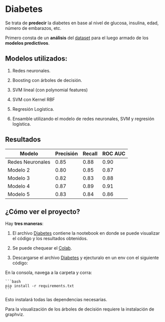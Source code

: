 # Diabetes
Se trata de **predecir** la diabetes en base al nivel de glucosa, insulina, edad, número de embarazos, etc.

Primero consta de un **análisis** del [dataset](https://github.com/LautaroOchotorena/Diabetes/blob/master/diabetes.csv) para el luego armado de los **modelos predictivos**.

## Modelos utilizados:

1. Redes neuronales.

2. Boosting con árboles de decisión.

3. SVM lineal (con polynomial features)

4. SVM con Kernel RBF

5. Regresión Logística.

6. Ensamble utilizando el modelo de redes neuronales, SVM y regresión logística.

## Resultados

| Modelo       | Precisión | Recall | ROC AUC |
|--------------|--------|-----------|---------|
| Redes Neuronales    | 0.85   | 0.88      | 0.90    |
| Modelo 2     | 0.80   | 0.85      | 0.87    |
| Modelo 3     | 0.82   | 0.83      | 0.88    |
| Modelo 4     | 0.87   | 0.89      | 0.91    |
| Modelo 5     | 0.83   | 0.84      | 0.86    |

## ¿Cómo ver el proyecto?

Hay **tres maneras**:

1. El archivo [Diabetes](https://github.com/LautaroOchotorena/Diabetes/blob/master/Diabetes.ipynb) contiene la nootebook en donde se puede visualizar el código y los resultados obtenidos.

2. Se puede chequear el [Colab](https://colab.research.google.com/drive/1POTSqMkTs5cnioWX-Asejc1yMX1R39QO?usp=sharing).

3. Descargarse el archivo [Diabetes](https://github.com/LautaroOchotorena/Diabetes/blob/master/Diabetes.ipynb) y ejecturalo en un env con el siguiente código:

En la consola, navega a la carpeta y corra:

    ```bash
    pip install -r requirements.txt
    ```

Esto instalará todas las dependencias necesarias.

Para la visualización de los árboles de decisión requiere la instalación de graphviz.